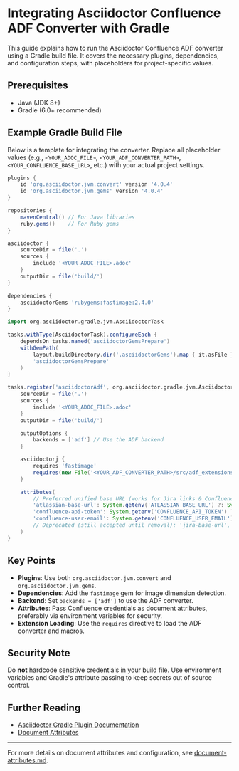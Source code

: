 # Integrating Asciidoctor Confluence ADF Converter with Gradle

This guide explains how to run the Asciidoctor Confluence ADF converter using a Gradle build file. It covers the necessary plugins, dependencies, and configuration steps, with placeholders for project-specific values.

## Prerequisites
- Java (JDK 8+)
- Gradle (6.0+ recommended)

## Example Gradle Build File

Below is a template for integrating the converter. Replace all placeholder values (e.g., `<YOUR_ADOC_FILE>`, `<YOUR_ADF_CONVERTER_PATH>`, `<YOUR_CONFLUENCE_BASE_URL>`, etc.) with your actual project settings.

```groovy
plugins {
    id 'org.asciidoctor.jvm.convert' version '4.0.4'
    id 'org.asciidoctor.jvm.gems' version '4.0.4'
}

repositories {
    mavenCentral() // For Java libraries
    ruby.gems()    // For Ruby gems
}

asciidoctor {
    sourceDir = file('.')
    sources {
        include '<YOUR_ADOC_FILE>.adoc'
    }
    outputDir = file('build/')
}

dependencies {
    asciidoctorGems 'rubygems:fastimage:2.4.0'
}

import org.asciidoctor.gradle.jvm.AsciidoctorTask

tasks.withType(AsciidoctorTask).configureEach {
    dependsOn tasks.named('asciidoctorGemsPrepare')
    withGemPath(
        layout.buildDirectory.dir('.asciidoctorGems').map { it.asFile },
        'asciidoctorGemsPrepare'
    )
}

tasks.register('asciidoctorAdf', org.asciidoctor.gradle.jvm.AsciidoctorTask) {
    sourceDir = file('.')
    sources {
        include '<YOUR_ADOC_FILE>.adoc'
    }
    outputDir = file('build/')

    outputOptions {
        backends = ['adf'] // Use the ADF backend
    }

    asciidoctorj {
        requires 'fastimage'
        requires(new File('<YOUR_ADF_CONVERTER_PATH>/src/adf_extensions.rb').absolutePath)
    }

    attributes(
        // Preferred unified base URL (works for Jira links & Confluence API)
        'atlassian-base-url': System.getenv('ATLASSIAN_BASE_URL') ?: System.getenv('CONFLUENCE_BASE_URL') ?: '<YOUR_ATLASSIAN_SITE_BASE_URL>',
        'confluence-api-token': System.getenv('CONFLUENCE_API_TOKEN') ?: '<YOUR_CONFLUENCE_API_TOKEN>',
        'confluence-user-email': System.getenv('CONFLUENCE_USER_EMAIL') ?: '<YOUR_CONFLUENCE_USER_EMAIL>'
        // Deprecated (still accepted until removal): 'jira-base-url', 'confluence-base-url'
    )
}
```

## Key Points
- **Plugins**: Use both `org.asciidoctor.jvm.convert` and `org.asciidoctor.jvm.gems`.
- **Dependencies**: Add the `fastimage` gem for image dimension detection.
- **Backend**: Set `backends = ['adf']` to use the ADF converter.
- **Attributes**: Pass Confluence credentials as document attributes, preferably via environment variables for security.
- **Extension Loading**: Use the `requires` directive to load the ADF converter and macros.

## Security Note
Do **not** hardcode sensitive credentials in your build file. Use environment variables and Gradle's attribute passing to keep secrets out of source control.

## Further Reading
- [Asciidoctor Gradle Plugin Documentation](https://asciidoctor.github.io/asciidoctor-gradle-plugin/)
- [Document Attributes](./document-attributes.md)

---

For more details on document attributes and configuration, see [document-attributes.md](./document-attributes.md).
